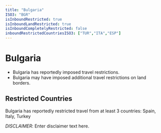 ```yaml
---
title: "Bulgaria"
ISO3: "BGR"
isInboundRestricted: true
isInboundLandRestricted: true
isInboundCompletelyRestricted: false
inboundRestrictedCountriesISO3: ["TUR","ITA","ESP"]
---
```


# Bulgaria

* Bulgaria has reportedly imposed travel restrictions.
* Bulgaria may have imposed additional travel restrictions on land borders.

## Restricted Countries 
Bulgaria has reportedly restricted travel from at least 3 countries: Spain, Italy, Turkey

*DISCLAIMER*: Enter disclaimer text here.
